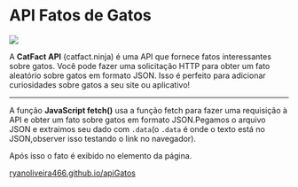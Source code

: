 # API Fatos de Gatos

<img src="https://headsupfortails.com/cdn/shop/articles/111_best_cat_names_cat_bathing__cover_image_copy_2_x630.jpg?v=1728024624"/>


A **CatFact API** (catfact.ninja) é uma API que fornece fatos interessantes sobre gatos. Você pode fazer uma solicitação HTTP para obter um fato aleatório sobre gatos em formato JSON. Isso é perfeito para adicionar curiosidades sobre gatos a seu site ou aplicativo!

---

A função **JavaScript fetch()** usa a função fetch para fazer uma requisição à API e obter um fato sobre gatos em formato JSON.Pegamos o arquivo JSON e extraimos seu dado com `.data`(o `.data` é onde o texto está no JSON,observer isso testando o link no navegador). 

Após isso o  fato é exibido no elemento da página.

[ryanoliveira466.github.io/apiGatos](https://ryanoliveira466.github.io/apiGatos/)


